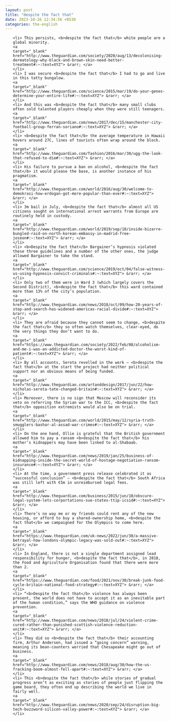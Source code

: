 ```yaml
---
layout: post
title: "despite the fact that"
date: 2023-10-26 12:34:56 +0530
categories: the-english
---
```

<ol>

    <li> This persists, <b>despite the fact that</b> white people are a global minority.
    <a 
    target="_blank" 
    href="http://www.theguardian.com/society/2020/aug/13/decolonising-dermatology-why-black-and-brown-skin-need-better-treatment#:~:text=XYZ"> &rarr; </a>
    </li>
    <li> I was secure <b>despite the fact that</b> I had to go and live in this tatty bungalow.
    <a 
    target="_blank" 
    href="http://www.theguardian.com/science/2015/mar/19/do-your-genes-determine-your-entire-life#:~:text=XYZ"> &rarr; </a>
    </li>
    <li> And this was <b>despite the fact that</b> many small clubs often sold talented players cheaply when they were still teenagers.
    <a 
    target="_blank" 
    href="http://www.theguardian.com/news/2017/dec/15/manchester-city-football-group-ferran-soriano#:~:text=XYZ"> &rarr; </a>
    </li>
    <li> <b>Despite the fact that</b> the average temperature in Hawaii hovers around 27C, lines of tourists often wrap around the block.
    <a 
    target="_blank" 
    href="http://www.theguardian.com/fashion/2016/mar/30/ugg-the-look-that-refused-to-die#:~:text=XYZ"> &rarr; </a>
    </li>
    <li> His failure to pursue a ban on alcohol, <b>despite the fact that</b> it would please the base, is another instance of his pragmatism.
    <a 
    target="_blank" 
    href="http://www.theguardian.com/world/2016/aug/30/welcome-to-demokrasi-how-erdogan-got-more-popular-than-ever#:~:text=XYZ"> &rarr; </a>
    </li>
    <li> 3m bail in July, <b>despite the fact that</b> almost all US citizens sought on international arrest warrants from Europe are routinely held in custody.
    <a 
    target="_blank" 
    href="http://www.theguardian.com/world/2019/sep/10/inside-bizarre-bungled-raid-on-north-korean-embassy-in-madrid-free-joseon#:~:text=XYZ"> &rarr; </a>
    </li>
    <li> <b>Despite the fact that</b> Bargainer’s hypnosis violated these three guidelines and a number of the other ones, the judge allowed Bargainer to take the stand.
    <a 
    target="_blank" 
    href="http://www.theguardian.com/science/2019/oct/04/false-witness-us-using-hypnosis-convict-criminals#:~:text=XYZ"> &rarr; </a>
    </li>
    <li> Only two of them were in Ward 3 (which largely covers the Second District), <b>despite the fact that</b> this ward contained more than 13% of the city’s population.
    <a 
    target="_blank" 
    href="http://www.theguardian.com/news/2018/oct/09/how-20-years-of-stop-and-search-has-widened-americas-racial-divide#:~:text=XYZ"> &rarr; </a>
    </li>
    <li> They are afraid because they cannot seem to change, <b>despite the fact that</b> they so often watch themselves, clear-eyed, do the very things they don’t want to do.
    <a 
    target="_blank" 
    href="https://www.theguardian.com/society/2022/feb/08/alcoholism-and-me-i-was-an-addicted-doctor-the-worst-kind-of-patient#:~:text=XYZ"> &rarr; </a>
    </li>
    <li> By all accounts, Serota revelled in the work – <b>despite the fact that</b> at the start the project had neither political support nor an obvious means of being funded.
    <a 
    target="_blank" 
    href="http://www.theguardian.com/artanddesign/2017/jun/22/how-nicholas-serota-tate-changed-britain#:~:text=XYZ"> &rarr; </a>
    </li>
    <li> Moreover, there is no sign that Moscow will reconsider its veto on referring the Syrian war to the ICC, <b>despite the fact that</b> opposition extremists would also be on trial.
    <a 
    target="_blank" 
    href="http://www.theguardian.com/world/2015/may/12/syria-truth-smugglers-bashar-al-assad-war-crimes#:~:text=XYZ"> &rarr; </a>
    </li>
    <li> On the one hand, Ollie is grateful that the British government allowed him to pay a ransom <b>despite the fact that</b> his mother’s kidnappers may have been linked to al-Shabaab.
    <a 
    target="_blank" 
    href="http://www.theguardian.com/news/2019/jan/25/business-of-kidnapping-inside-the-secret-world-of-hostage-negotiation-ransom-insurance#:~:text=XYZ"> &rarr; </a>
    </li>
    <li> At the time, a government press release celebrated it as “successful conclusion” – <b>despite the fact that</b> South Africa was still left with €5m in unreimbursed legal fees.
    <a 
    target="_blank" 
    href="http://www.theguardian.com/business/2015/jun/10/obscure-legal-system-lets-corportations-sue-states-ttip-icsid#:~:text=XYZ"> &rarr; </a>
    </li>
    <li> There’s no way me or my friends could rent any of the new housing, or afford to buy a shared-ownership home, <b>despite the fact that</b> we campaigned for the Olympics to come here.
    <a 
    target="_blank" 
    href="https://www.theguardian.com/uk-news/2022/jun/30/a-massive-betrayal-how-londons-olympic-legacy-was-sold-out#:~:text=XYZ"> &rarr; </a>
    </li>
    <li> In England, there is not a single department assigned lead responsibility for hunger, <b>despite the fact that</b>, in 2018, the Food and Agriculture Organisation found that there were more than 2.
    <a 
    target="_blank" 
    href="https://www.theguardian.com/food/2021/nov/30/break-junk-food-cycle-britain-national-food-strategy#:~:text=XYZ"> &rarr; </a>
    </li>
    <li> “<b>Despite the fact that</b> violence has always been present, the world does not have to accept it as an inevitable part of the human condition,” says the WHO guidance on violence prevention.
    <a 
    target="_blank" 
    href="http://www.theguardian.com/news/2018/jul/24/violent-crime-cured-rather-than-punished-scottish-violence-reduction-unit#:~:text=XYZ"> &rarr; </a>
    </li>
    <li> They did so <b>despite the fact that</b> their accounting firm, Arthur Andersen, had issued a “going concern” warning, meaning its bean-counters worried that Chesapeake might go out of business.
    <a 
    target="_blank" 
    href="http://www.theguardian.com/news/2018/aug/30/how-the-us-fracking-boom-almost-fell-apart#:~:text=XYZ"> &rarr; </a>
    </li>
    <li> This <b>despite the fact that</b> while stories of gradual progress aren’t as exciting as stories of people just flipping the game board, they often end up describing the world we live in fairly well.
    <a 
    target="_blank" 
    href="http://www.theguardian.com/news/2020/sep/24/disruption-big-tech-buzzword-silicon-valley-power#:~:text=XYZ"> &rarr; </a>
    </li>
